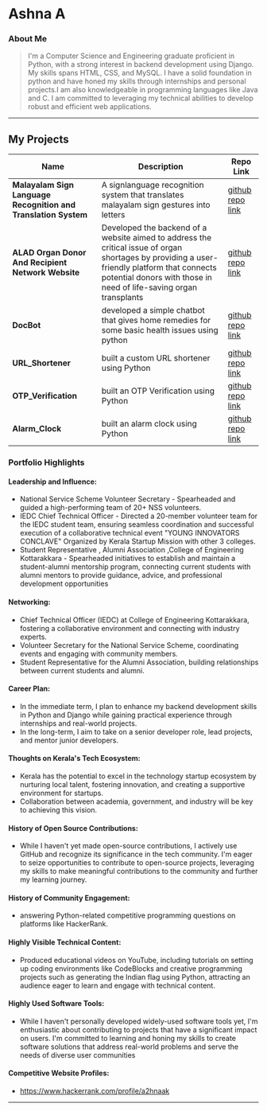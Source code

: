# Ashna A

### About Me

> I'm a Computer Science and Engineering graduate proficient in Python, with a strong interest in backend development using Django. My skills  spans  HTML, CSS, and MySQL. I have a solid foundation in python and have honed my skills through internships and personal projects.I am also knowledgeable in programming languages like Java and C. I am committed to leveraging my technical abilities to develop robust and efficient web applications.
---

## My Projects
              
| Name                                                          | Description                                                                                                                                                                                                        | Repo Link                                                                                                       |
|---------------------------------------------------------------|---------------------------------------------------------------------------------------------------------------------------------------------------------------------------------------------------------------------|----------------------------------------------------------------------------------------------------------------|
|**Malayalam Sign Language Recognition and Translation System** | A signlanguage recognition system that translates malayalam sign gestures into letters                                                                                                                              |[github repo link](***)                                                                                         |
| **ALAD Organ Donor And Recipient Network Website**            | Developed the backend of a website aimed to address the critical issue of organ shortages by providing a user-friendly platform that connects potential donors with those in need of life-saving organ transplants  | [github repo link](https://github.com/Ashnaa22/ALAD_Organ_Donor_Receiver_network)
| **DocBot**                                                    | developed a simple chatbot that gives home remedies for some basic health issues using python                                                                                                                       |[github repo link](https://github.com/Ashnaa22/SYNC_INTERN-S_PROJECTS/tree/main/chatbot_using_python)           |
| **URL_Shortener**                                             | built a custom URL shortener using Python                                                                                                                                                                           | [github repo link](https://github.com/Ashnaa22/SYNC_INTERN-S_PROJECTS/tree/main/url_shortener_using_python)   |
| **OTP_Verification**                                          | built an OTP Verification using Python                                                                                                                                                                              | [github repo link](https://github.com/Ashnaa22/SYNC_INTERN-S_PROJECTS/tree/main/otp_verification_using_python)|
| **Alarm_Clock**                                               | built an alarm clock using Python                                                                                                                                                                                   |[github repo link](https://github.com/Ashnaa22/SYNC_INTERN-S_PROJECTS/tree/main/alarm_clock_using_python)       |

### Portfolio Highlights
#### Leadership and Influence:

- National Service Scheme Volunteer Secretary - Spearheaded and guided a high-performing team of 20+ NSS volunteers.
- IEDC Chief Technical Officer - Directed a 20-member volunteer team for the IEDC student team, ensuring seamless coordination and successful execution of a collaborative technical event "YOUNG INNOVATORS CONCLAVE" Organized by Kerala Startup Mission with other 3 colleges.
- Student Representative , Alumni Association ,College of Engineering Kottarakkara  -  Spearheaded initiatives to establish and maintain a student-alumni mentorship program, connecting current students with alumni mentors
to provide guidance, advice, and professional development opportunities

#### Networking:

- Chief Technical Officer (IEDC) at College of Engineering Kottarakkara, fostering a collaborative environment and connecting with industry experts.
- Volunteer Secretary for the National Service Scheme, coordinating events and engaging with community members.
- Student Representative for the Alumni Association, building relationships between current students and alumni.

#### Career Plan:

- In the immediate term, I plan to enhance my backend development skills in Python and Django while gaining practical experience through internships and real-world projects.
- In the long-term, I aim to take on a senior developer role, lead projects, and mentor junior developers.

#### Thoughts on Kerala's Tech Ecosystem:

- Kerala has the potential to excel in the technology startup ecosystem by nurturing local talent, fostering innovation, and creating a supportive environment for startups.
- Collaboration between academia, government, and industry will be key to achieving this vision.

#### History of Open Source Contributions:

- While I haven't yet made open-source contributions, I actively use GitHub and recognize its significance in the tech community. I'm eager to seize opportunities to contribute to open-source projects, leveraging my skills to make meaningful contributions to the community and further my learning journey.

#### History of Community Engagement:

- answering Python-related competitive programming questions on platforms like HackerRank.

#### Highly Visible Technical Content:

- Produced educational videos on YouTube, including tutorials on setting up coding environments like CodeBlocks and creative programming projects such as generating the Indian flag using Python, attracting an audience eager to learn and engage with technical content.

#### Highly Used Software Tools:

- While I haven't personally developed widely-used software tools yet, I'm enthusiastic about contributing to projects that have a significant impact on users. I'm committed to learning and honing my skills to create software solutions that address real-world problems and serve the needs of diverse user communities

#### Competitive Website Profiles:

- https://www.hackerrank.com/profile/a2hnaak



---

